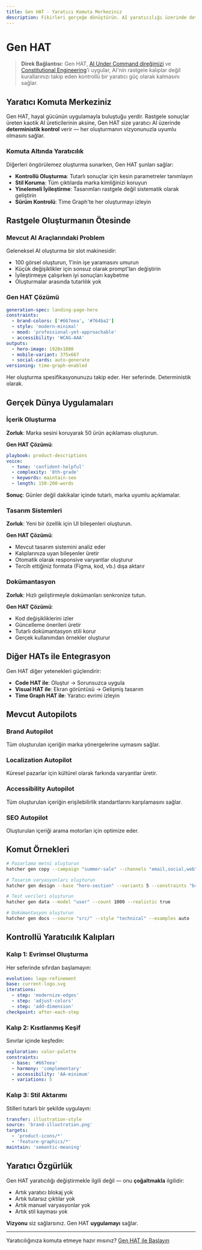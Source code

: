 ```yaml
---
title: Gen HAT - Yaratıcı Komuta Merkeziniz
description: Fikirleri gerçeğe dönüştürün. AI yaratıcılığı üzerinde deterministik kontrolle içerik, tasarım ve deneyimler oluşturun.
---
```


# <DocIcon type="gen" inline /> Gen HAT

> **Direk Bağlantısı:** Gen HAT, [AI Under Command direğimizi](/tr/pillars-ai-under-command) ve [Constitutional Engineering](/tr/constitutional-engineering)'i uygular, AI'nin rastgele kalıplar değil kurallarınızı takip eden kontrollü bir yaratıcı güç olarak kalmasını sağlar.

## Yaratıcı Komuta Merkeziniz

Gen HAT, hayal gücünün uygulamayla buluştuğu yerdir. Rastgele sonuçlar üreten kaotik AI üreticilerinin aksine, Gen HAT size yaratıcı AI üzerinde **deterministik kontrol** verir — her oluşturmanın vizyonunuzla uyumlu olmasını sağlar.

### Komuta Altında Yaratıcılık

Diğerleri öngörülemez oluşturma sunarken, Gen HAT şunları sağlar:

- **Kontrollü Oluşturma**: Tutarlı sonuçlar için kesin parametreler tanımlayın
- **Stil Koruma**: Tüm çıktılarda marka kimliğinizi koruyun
- **Yinelemeli İyileştirme**: Tasarımları rastgele değil sistematik olarak geliştirin
- **Sürüm Kontrolü**: Time Graph'te her oluşturmayı izleyin

## Rastgele Oluşturmanın Ötesinde

### Mevcut AI Araçlarındaki Problem

Geleneksel AI oluşturma bir slot makinesidir:

- 100 görsel oluşturun, 1'inin işe yaramasını umurun
- Küçük değişiklikler için sonsuz olarak prompt'ları değiştirin
- İyileştirmeye çalışırken iyi sonuçları kaybetme
- Oluşturmalar arasında tutarlılık yok

### Gen HAT Çözümü

```yaml
generation-spec: landing-page-hero
constraints:
  - brand-colors: ['#667eea', '#764ba2']
  - style: 'modern-minimal'
  - mood: 'professional-yet-approachable'
  - accessibility: 'WCAG-AAA'
outputs:
  - hero-image: 1920x1080
  - mobile-variant: 375x667
  - social-cards: auto-generate
versioning: time-graph-enabled
```

Her oluşturma spesifikasyonunuzu takip eder. Her seferinde. Deterministik olarak.

## Gerçek Dünya Uygulamaları

### İçerik Oluşturma

**Zorluk**: Marka sesini koruyarak 50 ürün açıklaması oluşturun.

**Gen HAT Çözümü**:

```yaml
playbook: product-descriptions
voice:
  - tone: 'confident-helpful'
  - complexity: '8th-grade'
  - keywords: maintain-seo
  - length: 150-200-words
```

**Sonuç**: Günler değil dakikalar içinde tutarlı, marka uyumlu açıklamalar.

### Tasarım Sistemleri

**Zorluk**: Yeni bir özellik için UI bileşenleri oluşturun.

**Gen HAT Çözümü**:

- Mevcut tasarım sistemini analiz eder
- Kalıplarınıza uyan bileşenler üretir
- Otomatik olarak responsive varyantlar oluşturur
- Tercih ettiğiniz formata (Figma, kod, vb.) dışa aktarır

### Dokümantasyon

**Zorluk**: Hızlı geliştirmeyle dokümanları senkronize tutun.

**Gen HAT Çözümü**:

- Kod değişikliklerini izler
- Güncelleme önerileri üretir
- Tutarlı dokümantasyon stili korur
- Gerçek kullanımdan örnekler oluşturur

## Diğer HATs ile Entegrasyon

Gen HAT diğer yetenekleri güçlendirir:

- **Code HAT ile**: Oluştur → Sorunsuzca uygula
- **Visual HAT ile**: Ekran görüntüsü → Gelişmiş tasarım
- **Time Graph HAT ile**: Yaratıcı evrimi izleyin

## Mevcut Autopilots

### Brand Autopilot

Tüm oluşturulan içeriğin marka yönergelerine uymasını sağlar.

### Localization Autopilot

Küresel pazarlar için kültürel olarak farkında varyantlar üretir.

### Accessibility Autopilot

Tüm oluşturulan içeriğin erişilebilirlik standartlarını karşılamasını sağlar.

### SEO Autopilot

Oluşturulan içeriği arama motorları için optimize eder.

## Komut Örnekleri

```bash
# Pazarlama metni oluşturun
hatcher gen copy --campaign "summer-sale" --channels "email,social,web"

# Tasarım varyasyonları oluşturun
hatcher gen design --base "hero-section" --variants 5 --constraints "brand"

# Test verileri oluşturun
hatcher gen data --model "user" --count 1000 --realistic true

# Dokümantasyon oluşturun
hatcher gen docs --source "src/" --style "technical" --examples auto
```

## Kontrollü Yaratıcılık Kalıpları

### Kalıp 1: Evrimsel Oluşturma

Her seferinde sıfırdan başlamayın:

```yaml
evolution: logo-refinement
base: current-logo.svg
iterations:
  - step: 'modernize-edges'
  - step: 'adjust-colors'
  - step: 'add-dimension'
checkpoint: after-each-step
```

### Kalıp 2: Kısıtlanmış Keşif

Sınırlar içinde keşfedin:

```yaml
exploration: color-palette
constraints:
  - base: '#667eea'
  - harmony: 'complementary'
  - accessibility: 'AA-minimum'
  - variations: 5
```

### Kalıp 3: Stil Aktarımı

Stilleri tutarlı bir şekilde uygulayın:

```yaml
transfer: illustration-style
source: 'brand-illustration.png'
targets:
  - 'product-icons/*'
  - 'feature-graphics/*'
maintain: 'semantic-meaning'
```

## Yaratıcı Özgürlük

Gen HAT yaratıcılığı değiştirmekle ilgili değil — onu **çoğaltmakla** ilgilidir:

- Artık yaratıcı blokaj yok
- Artık tutarsız çıktılar yok
- Artık manuel varyasyonlar yok
- Artık stil kayması yok

**Vizyonu** siz sağlarsınız. Gen HAT **uygulamayı** sağlar.

---

Yaratıcılığınıza komuta etmeye hazır mısınız? [Gen HAT ile Başlayın](/tr/getting-started#gen-hat)

<PageCTA
  title="Yaratıcı Gücünüzü Serbest Bırakın"
  subtitle="AI'ye tam vizyonunuza uyan içerik üretmesi için komut edin"
  buttonText="Gen HAT'i Keşfedin"
  buttonLink="/tr/getting-started"
  buttonStyle="secondary"
  footer="Vizyon uygulamayla buluşur. Yaratıcılık güçlenir."
/>
